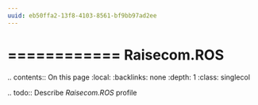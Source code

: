 ```yaml
---
uuid: eb50ffa2-13f8-4103-8561-bf9bb97ad2ee
---
```



============
Raisecom.ROS
============

.. contents:: On this page
    :local:
    :backlinks: none
    :depth: 1
    :class: singlecol

.. todo::
    Describe *Raisecom.ROS* profile

